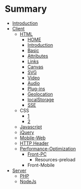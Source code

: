 # Summary

* [Introduction](README.md)
* [Client](qian_duan.md)
   * [HTML](1.javascript.md)
       * [HOME](home.md)
       * [Introduction](introduction.md)
       * [Basic](basic.md)
       * [Attributes](attributes.md)
       * [Links](links.md)
       * [Canvas](canvas.md)
       * [SVG](svg.md)
       * [Video](video.md)
       * [Audio](audio.md)
       * [Plug-ins](plug-ins.md)
       * [Geolocation](geolocation.md)
       * [localStorage](localstorage.md)
       * [SSE](sse.md)
   * CSS
       * [1](c.1.md)
       * [2](c.2.md)
   * [Javascript](javascript.md)
   * [jQuery](jquery.md)
   * [Mobile-Web](mobile-web.md)
   * [HTTP Header](http_header.md)
   * [Performance-Optimization](qian_duan_xing_neng_you_hua.md)
       * [Front-PC](zi_yuan_yu_jia_zai.md)
           * Resources-preload
       * Front-Mobile
* [Server](hou_duan.md)
   * [PHP](1.php.md)
   * [NodeJs](nodejs.md)

